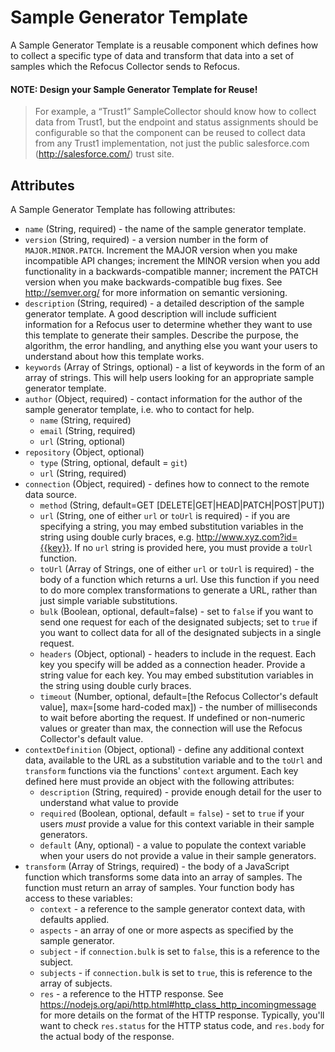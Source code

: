 # Sample Generator Template

A Sample Generator Template is a reusable component which defines how to collect a specific type of data and transform that
data into a set of samples which the Refocus Collector sends to Refocus.

#### NOTE: Design your Sample Generator Template for Reuse!

> For example, a “Trust1” SampleCollector should know how to collect data from Trust1, but the endpoint and status assignments should be configurable so that the component can be reused to collect data from any Trust1 implementation, not just the public salesforce.com (http://salesforce.com/) trust site.

## Attributes

A Sample Generator Template has following attributes:

- `name` (String, required) - the name of the sample generator template.
- `version` (String, required) - a version number in the form of `MAJOR.MINOR.PATCH`. Increment the MAJOR version when you 
make incompatible API changes; increment the MINOR version when you add functionality in a backwards-compatible manner; 
increment the PATCH version when you make backwards-compatible bug fixes. See http://semver.org/ for more 
information on semantic versioning.
- `description` (String, required) - a detailed description of the sample generator template. A good description will include 
sufficient information for a Refocus user to determine whether they want to use this template to generate their samples. 
Describe the purpose, the algorithm, the error handling, and anything else you want your users to understand about how this 
template works.
- `keywords` (Array of Strings, optional) - a list of keywords in the form of an array of strings. This will help users 
looking for an appropriate sample generator template.
- `author` (Object, required) - contact information for the author of the sample generator template, i.e. who to contact for 
help.
  - `name` (String, required)
  - `email` (String, required)
  - `url` (String, optional)
- `repository` (Object, optional)
  - `type` (String, optional, default = `git`)
  - `url` (String, required)
- `connection` (Object, required) - defines how to connect to the remote data source.
  - `method` (String, default=GET [DELETE|GET|HEAD|PATCH|POST|PUT])
  - `url` (String, one of either `url` or `toUrl` is required) - if you are specifying a string, you may embed substitution
  variables in the string using double curly braces, e.g.  http://www.xyz.com?id={{key}}. If no `url` string is provided here,
  you must provide a `toUrl` function.
  - `toUrl` (Array of Strings, one of either `url` or `toUrl` is required) - the body of a function which returns a url. Use
  this function if you need to do more complex transformations to generate a URL, rather than just simple variable 
  substitutions.
  - `bulk` (Boolean, optional, default=false) - set to `false` if you want to send one request for each of the designated 
  subjects; set to `true` if you want to collect data for all of the designated subjects in a single request.
  - `headers` (Object, optional) - headers to include in the request. Each key you specify will be added as a connection
  header. Provide a string value for each key. You may embed substitution variables in the string using double curly braces.
  - `timeout` (Number, optional, default=[the Refocus Collector's default value], max=[some hard-coded max]) - the number of
  milliseconds to wait before aborting the request. If undefined or non-numeric values or greater than max, the connection 
  will use the Refocus Collector's default value.
- `contextDefinition` (Object, optional) - define any additional context data, available to the URL as a substitution 
variable and to the `toUrl` and `transform` functions via the functions' `context` argument. Each key defined here must
provide an object with the following attributes:
  - `description` (String, required) - provide enough detail for the user to understand what value to provide
  - `required` (Boolean, optional, default = `false`) - set to `true` if your users *must* provide a value for this context 
  variable in their sample generators.
  - `default` (Any, optional) - a value to populate the context variable when your users do not provide a value in their 
  sample generators.
- `transform` (Array of Strings, required) - the body of a JavaScript function which transforms some data into an array of
samples. The function must return an array of samples. Your function body has access to these variables:
  - `context` - a reference to the sample generator context data, with defaults applied.
  - `aspects` - an array of one or more aspects as specified by the sample generator.
  - `subject` - if `connection.bulk` is set to `false`, this is a reference to the subject.
  - `subjects` - if `connection.bulk` is set to `true`, this is reference to the array of subjects.
  - `res` - a reference to the HTTP response. See https://nodejs.org/api/http.html#http_class_http_incomingmessage for more
  details on the format of the HTTP response. Typically, you'll want to check `res.status` for the HTTP status code, and 
  `res.body` for the actual body of the response.
